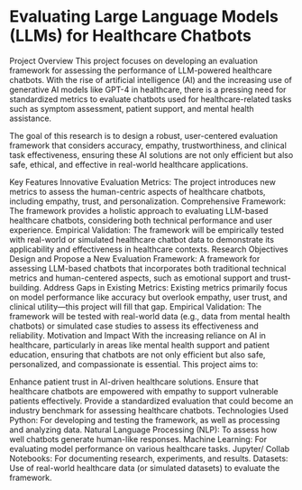 # Evaluating Large Language Models (LLMs) for Healthcare Chatbots


Project Overview
This project focuses on developing an evaluation framework for assessing the performance of LLM-powered healthcare chatbots. With the rise of artificial intelligence (AI) and the increasing use of generative AI models like GPT-4 in healthcare, there is a pressing need for standardized metrics to evaluate chatbots used for healthcare-related tasks such as symptom assessment, patient support, and mental health assistance.

The goal of this research is to design a robust, user-centered evaluation framework that considers accuracy, empathy, trustworthiness, and clinical task effectiveness, ensuring these AI solutions are not only efficient but also safe, ethical, and effective in real-world healthcare applications.

Key Features
Innovative Evaluation Metrics: The project introduces new metrics to assess the human-centric aspects of healthcare chatbots, including empathy, trust, and personalization.
Comprehensive Framework: The framework provides a holistic approach to evaluating LLM-based healthcare chatbots, considering both technical performance and user experience.
Empirical Validation: The framework will be empirically tested with real-world or simulated healthcare chatbot data to demonstrate its applicability and effectiveness in healthcare contexts.
Research Objectives
Design and Propose a New Evaluation Framework: A framework for assessing LLM-based chatbots that incorporates both traditional technical metrics and human-centered aspects, such as emotional support and trust-building.
Address Gaps in Existing Metrics: Existing metrics primarily focus on model performance like accuracy but overlook empathy, user trust, and clinical utility—this project will fill that gap.
Empirical Validation: The framework will be tested with real-world data (e.g., data from mental health chatbots) or simulated case studies to assess its effectiveness and reliability.
Motivation and Impact
With the increasing reliance on AI in healthcare, particularly in areas like mental health support and patient education, ensuring that chatbots are not only efficient but also safe, personalized, and compassionate is essential. This project aims to:

Enhance patient trust in AI-driven healthcare solutions.
Ensure that healthcare chatbots are empowered with empathy to support vulnerable patients effectively.
Provide a standardized evaluation that could become an industry benchmark for assessing healthcare chatbots.
Technologies Used
Python: For developing and testing the framework, as well as processing and analyzing data.
Natural Language Processing (NLP): To assess how well chatbots generate human-like responses.
Machine Learning: For evaluating model performance on various healthcare tasks.
Jupyter/ Collab Notebooks: For documenting research, experiments, and results.
Datasets: Use of real-world healthcare data (or simulated datasets) to evaluate the framework.

